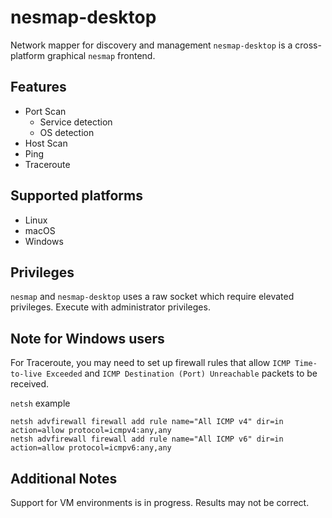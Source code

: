 # nesmap-desktop
Network mapper for discovery and management
`nesmap-desktop` is a cross-platform graphical `nesmap` frontend.

## Features
- Port Scan
    - Service detection
    - OS detection
- Host Scan
- Ping
- Traceroute

## Supported platforms
- Linux
- macOS
- Windows

## Privileges
`nesmap` and `nesmap-desktop` uses a raw socket which require elevated privileges.  Execute with administrator privileges.

## Note for Windows users
For Traceroute, you may need to set up firewall rules that allow `ICMP Time-to-live Exceeded` and `ICMP Destination (Port) Unreachable` packets to be received.

`netsh` example 
```
netsh advfirewall firewall add rule name="All ICMP v4" dir=in action=allow protocol=icmpv4:any,any
netsh advfirewall firewall add rule name="All ICMP v6" dir=in action=allow protocol=icmpv6:any,any
```

## Additional Notes
Support for VM environments is in progress. Results may not be correct.
